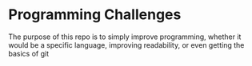 # Programming Challenges

The purpose of this repo is to simply improve programming, whether it would be a specific language, 
improving readability, or even getting the basics of git
